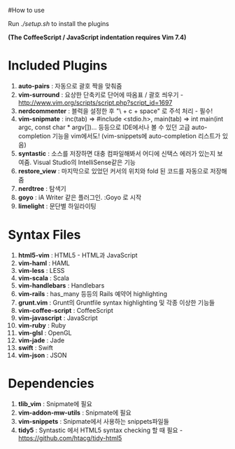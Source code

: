 #How to use 

Run *./setup.sh* to install the plugins

**(The CoffeeScript / JavaScript indentation requires Vim 7.4)** 

# Included Plugins


1. **auto-pairs** : 자동으로 괄호 짝을 맞춰줌
2. **vim-surround** : 요상한 단축키로 단어에 따옴표 / 괄호 씌우기 - http://www.vim.org/scripts/script.php?script_id=1697
3. **nerdcommenter** : 블럭을 설정한 후 "\ + c + space" 로 주석 처리 - 필수!
4. **vim-snipmate** : inc(tab) => #include <stdio.h>, main(tab) => int main(int argc, const char * argv[])... 등등으로 IDE에서나 볼 수 있던 고급 auto-completion 기능을 vim에서도! (vim-snippets에 auto-completion 리스트가 있음)
5. **syntastic** : 소스를 저장하면 대충 컴파일해봐서 어디에 신택스 에러가 있는지 보여줌. Visual Studio의 IntelliSense같은 기능
6. **restore_view** : 마지막으로 있었던 커서의 위치와 fold 된 코드를 자동으로 저장해줌 
7. **nerdtree** : 탐색기
8. **goyo** : iA Writer 같은 플러그인. :Goyo 로 시작
9. **limelight** : 문단별 하일라이팅 

# Syntax Files

1. **html5-vim** : HTML5 - HTML과 JavaScript
2. **vim-haml** : HAML
3. **vim-less** : LESS
4. **vim-scala** : Scala
5. **vim-handlebars** : Handlebars
6. **vim-rails** : has_many 등등의 Rails 예약어 highlighting
7. **grunt.vim** : Grunt의 Gruntfile syntax highlighting 및 각종 이상한 기능들
8. **vim-coffee-script** : CoffeeScript
9. **vim-javascript** : JavaScript
10. **vim-ruby** : Ruby
11. **vim-glsl** : OpenGL
12. **vim-jade** : Jade
13. **swift** : Swift
14. **vim-json** : JSON

# Dependencies
1. **tlib_vim** : Snipmate에 필요
2. **vim-addon-mw-utils** : Snipmate에 필요
3. **vim-snippets** : Snipmate에서 사용하는 snippets파일들
4. **tidy5** : Syntastic 에서 HTML5 syntax checking 할 때 필요 - https://github.com/htacg/tidy-html5
